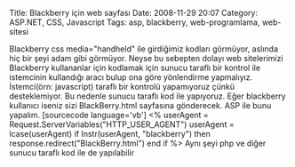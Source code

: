 Title: Blackberry için web sayfası
Date: 2008-11-29 20:07
Category: ASP.NET, CSS, Javascript
Tags: asp, blackberry, web-programlama, web-sitesi

Blackberry css media="handheld" ile girdiğimiz kodları görmüyor, aslında
hiç bir şeyi adam gibi görmüyor. Neyse bu sebepten dolayı web
sitelerimizi Blackberry kullananlar için kodlamak için sunucu taraflı
bir kontrol ile istemcinin kullandığı aracı bulup ona göre yönlendirme
yapmalıyız. İstemci(örn: javascript) taraflı bir kontrolü yapamıyoruz
çünkü desteklemiyor. Bu nedenle sunucu taraflı kod ile yapıyoruz. Eğer
blackberry kullanıcı iseniz sizi BlackBerry.html sayfasına gönderecek.
ASP ile bunu yapalım. [sourcecode language='vb'] <% userAgent =
Request.ServerVariables("HTTP_USER_AGENT") userAgent =
lcase(userAgent) if Instr(userAgent, "blackberry") then
response.redirect("BlackBerry.html") end if %>  Aynı şeyi
php ve diğer sunucu taraflı kod ile de yapılabilir
